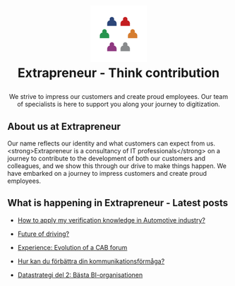 <br />
<h1>
<p align="center">
  <img src="profile/images/extrapreneur-logo.png" alt="Logo" width="128" height="128">
  <br>Extrapreneur - Think contribution
</h1>
  <p align="center">
   We strive to impress our customers and create proud employees. Our team of specialists is here to support you along your journey to digitization.
  </p>
</p>

## About us at Extrapreneur

<!--about start-->

Our name reflects our identity and what customers can expect from us. \<strong>Extrapreneur is a consultancy of IT professionals\</strong> on a journey to contribute to the development of both our customers and colleagues, and we show this through our drive to make things happen. We have embarked on a journey to impress customers and create proud employees.

<!--about end-->

## What is happening in Extrapreneur - Latest posts

<!-- blog start -->

* [How to apply my verification knowledge in Automotive industry?](https://www.extrapreneur.se/blog/how-to-apply-my-verification-knowledge-in-automotive-industry)<br/>

* [Future of driving?](https://www.extrapreneur.se/blog/future-of-driving)<br/>

* [Experience: Evolution of a CAB forum](https://www.extrapreneur.se/blog/experience-evolution-of-a-cab-forum)<br/>

* [Hur kan du förbättra din kommunikationsförmåga?](https://www.extrapreneur.se/blog/hur-kan-du-frbttra-din-kommunikationsfrmga)<br/>

* [Datastrategi del 2: Bästa BI-organisationen](https://www.extrapreneur.se/blog/datastrategi-del-2-bsta-bi-organisationen)<br/>

<!-- blog end -->

